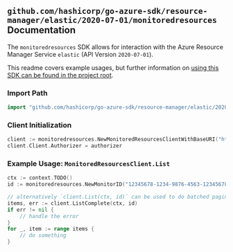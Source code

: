 
## `github.com/hashicorp/go-azure-sdk/resource-manager/elastic/2020-07-01/monitoredresources` Documentation

The `monitoredresources` SDK allows for interaction with the Azure Resource Manager Service `elastic` (API Version `2020-07-01`).

This readme covers example usages, but further information on [using this SDK can be found in the project root](https://github.com/hashicorp/go-azure-sdk/tree/main/docs).

### Import Path

```go
import "github.com/hashicorp/go-azure-sdk/resource-manager/elastic/2020-07-01/monitoredresources"
```


### Client Initialization

```go
client := monitoredresources.NewMonitoredResourcesClientWithBaseURI("https://management.azure.com")
client.Client.Authorizer = authorizer
```


### Example Usage: `MonitoredResourcesClient.List`

```go
ctx := context.TODO()
id := monitoredresources.NewMonitorID("12345678-1234-9876-4563-123456789012", "example-resource-group", "monitorValue")

// alternatively `client.List(ctx, id)` can be used to do batched pagination
items, err := client.ListComplete(ctx, id)
if err != nil {
	// handle the error
}
for _, item := range items {
	// do something
}
```
